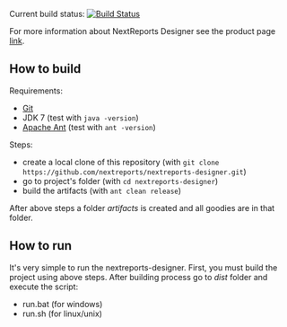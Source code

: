 <!-- I cannot use jdk 1.6 in buildhive
Current build status: [![Build Status](https://buildhive.cloudbees.com/job/nextreports/job/nextreports-designer/badge/icon)](https://buildhive.cloudbees.com/job/nextreports/job/nextreports-designer/)
-->
Current build status: [![Build Status](https://travis-ci.org/nextreports/nextreports-designer.png?branch=master)](https://travis-ci.org/nextreports/nextreports-designer)

For more information about NextReports Designer see the product page [link](http://www.next-reports.com/index.php/products/nextreports-designer.html).

How to build
-------------------
Requirements:
- [Git](http://git-scm.com/)
- JDK 7 (test with `java -version`)
- [Apache Ant](http://ant.apache.org/) (test with `ant -version`)

Steps:
- create a local clone of this repository (with `git clone https://github.com/nextreports/nextreports-designer.git`)
- go to project's folder (with `cd nextreports-designer`)
- build the artifacts (with `ant clean release`)

After above steps a folder _artifacts_ is created and all goodies are in that folder.

How to run
-------------------
It's very simple to run the nextreports-designer.
First, you must build the project using above steps.
After building process go to _dist_ folder and execute the script:
- run.bat (for windows)
- run.sh (for linux/unix)


